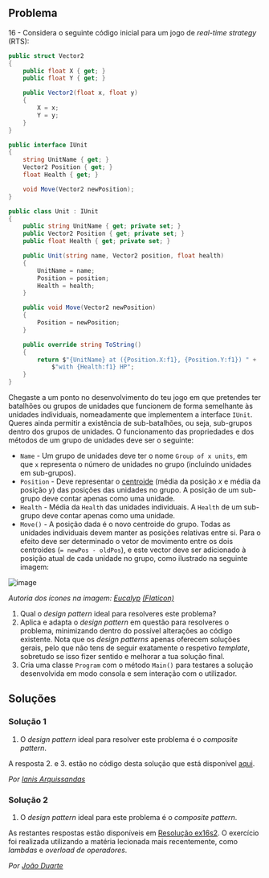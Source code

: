 ## Problema

16 - Considera o seguinte código inicial para um jogo de _real-time strategy_
(RTS):

```cs
public struct Vector2
{
    public float X { get; }
    public float Y { get; }

    public Vector2(float x, float y)
    {
        X = x;
        Y = y;
    }
}
```

```cs
public interface IUnit
{
    string UnitName { get; }
    Vector2 Position { get; }
    float Health { get; }

    void Move(Vector2 newPosition);
}
```

```cs
public class Unit : IUnit
{
    public string UnitName { get; private set; }
    public Vector2 Position { get; private set; }
    public float Health { get; private set; }

    public Unit(string name, Vector2 position, float health)
    {
        UnitName = name;
        Position = position;
        Health = health;
    }

    public void Move(Vector2 newPosition)
    {
        Position = newPosition;
    }

    public override string ToString()
    {
        return $"{UnitName} at ({Position.X:f1}, {Position.Y:f1}) " +
            $"with {Health:f1} HP";
    }
}
```

Chegaste a um ponto no desenvolvimento do teu jogo em que pretendes ter
batalhões ou grupos de unidades que funcionem de forma semelhante às unidades
individuais, nomeadamente que implementem a interface `IUnit`. Queres ainda
permitir a existência de sub-batalhões, ou seja, sub-grupos dentro dos grupos
de unidades. O funcionamento das propriedades e dos métodos de um grupo de
unidades deve ser o seguinte:

*   `Name` - Um grupo de unidades deve ter o nome `Group of x units`, em que `x`
    representa o número de unidades no grupo (incluíndo unidades em
    sub-grupos).
*   `Position` - Deve representar o
    [centroide](https://math.stackexchange.com/questions/1801867/finding-the-centre-of-an-abritary-set-of-points-in-two-dimensions)
    (média da posição _x_ e média da posição _y_) das posições das unidades no
    grupo. A posição de um sub-grupo deve contar apenas como uma unidade.
*   `Health` - Média da `Health` das unidades individuais. A `Health` de um
    sub-grupo deve contar apenas como uma unidade.
*   `Move()` - A posição dada é o novo centroide do grupo. Todas as unidades
    individuais devem manter as posições relativas entre si. Para o efeito deve
    ser determinado o vetor de movimento entre os dois centroides
    (`= newPos - oldPos`), e este vector deve ser adicionado à posição atual de
    cada unidade no grupo, como ilustrado na seguinte imagem:

![image](../problemas/03/016.png)

_Autoria dos ícones na imagem: [Eucalyp](https://www.flaticon.com/authors/eucalyp)
[(Flaticon)](https://www.flaticon.com/)_

1.  Qual o _design pattern_ ideal para resolveres este problema?
2.  Aplica e adapta o _design pattern_ em questão para resolveres o problema,
    minimizando dentro do possível alterações ao código existente. Nota que os
    _design patterns_ apenas oferecem soluções gerais, pelo que não tens de
    seguir exatamente o respetivo _template_, sobretudo se isso fizer sentido e
    melhorar a tua solução final.
3.  Cria uma classe `Program` com o método `Main()` para testares a solução
    desenvolvida em modo consola e sem interação com o utilizador.


## Soluções

### Solução 1

1. O _design pattern_ ideal para resolver este problema é o _composite pattern_.


A resposta 2. e 3. estão no código desta solução que está disponível [aqui](016).


*Por [Ianis Arquissandas](https://github.com/Insoel)*

### Solução 2

1. O _design pattern_ ideal para este problema é o _composite pattern_. 
   
As restantes respostas estão disponíveis em [Resolução ex16s2](016s2).
O exercício foi realizada utilizando a matéria lecionada mais recentemente,
como _lambdas_ e _overload de operadores_.

*Por [João Duarte](https://github.com/JoaoAlexandreDuarte)*
